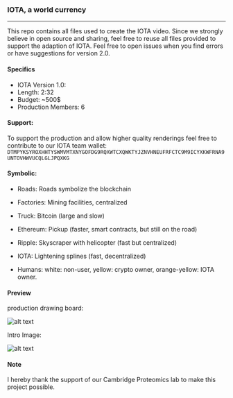 ### IOTA, a world currency 

---

This repo contains all files used to create the IOTA video. Since we strongly believe in open source and sharing, feel free to reuse all files provided to support the adaption of IOTA. Feel free to open issues when you find errors or have suggestions for version 2.0.  

#### Specifics

- IOTA Version 1.0:
- Length: 2:32
- Budget: ~500$
- Production Members: 6

#### Support:

To support the production and allow higher quality renderings feel free to contribute to our IOTA team wallet:
``` DTMPYKSYROXHHTYSWMVMTXNYGOFDG9RQXWTCXQWKTYJZNVHNEUFRFCTC9M9ICYXKWFRNA9UNTOVHWVUCQLGLJPQXKG ```

#### Symbolic:

- Roads: Roads symbolize the blockchain
- Factories: Mining facilities, centralized

- Truck: Bitcoin (large and slow)
- Ethereum: Pickup (faster, smart contracts, but still on the road)
- Ripple: Skyscraper with helicopter (fast but centralized)
- IOTA: Lightening splines (fast, decentralized)

- Humans: white: non-user, yellow: crypto owner, orange-yellow: IOTA owner.  


#### Preview

production drawing board:

![alt text](https://preview.ibb.co/fDSjyF/img_10.jpg)

Intro Image:

![alt text](https://preview.ibb.co/iCsEXa/IOTA_City_pre_Final_intro_Dark_early.jpg)


#### Note

I hereby thank the support of our Cambridge Proteomics lab to make this project possible.

